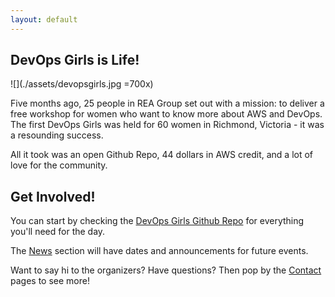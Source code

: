 ```yaml
---
layout: default
---
```


## DevOps Girls is Life!

![](./assets/devopsgirls.jpg =700x)

Five months ago, 25 people in REA Group set out with a mission: to deliver a free workshop for women who want to know more about AWS and DevOps. The first DevOps Girls was held for 60 women in Richmond, Victoria - it was a resounding success.

All it took was an open Github Repo, 44 dollars in AWS credit, and a lot of love for the community.

## Get Involved!

You can start by checking the [DevOps Girls Github Repo](https://github.com/DevOpsGirls/devopsgirls-bootcamp) for everything you'll need for the day.

The [News](News) section will have dates and announcements for future events.

Want to say hi to the organizers? Have questions? Then pop by the [Contact](Contact) pages to see more!
